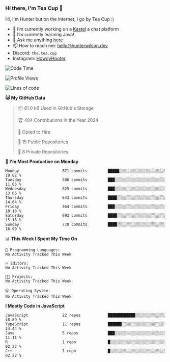 ### Hi there, I'm Tea Cup 👋 

Hi, I'm Hunter but on the internet, I go by Tea Cup :)

- 🔭 I’m currently working on a [Kastel](https://github.com/KastelApp) a chat platform
- 🌱 I’m currently learning Java!
- 💬 Ask me anything [here](https://github.com/TheTeaCup/TheTeaCup/issues)
- 📫 How to reach me: [hello@hunterwilson.dev](mailto:hello@hunterwilson.dev)
- Discord: `the.tea.cup`
- Instagram: [HowdyHooter](https://instagram.com/HowdyHooter)

<!--START_SECTION:waka-->
![Code Time](http://img.shields.io/badge/Code%20Time-570%20hrs%2029%20mins-blue)

![Profile Views](http://img.shields.io/badge/Profile%20Views-0-blue)

![Lines of code](https://img.shields.io/badge/From%20Hello%20World%20I%27ve%20Written-1.5%20million%20lines%20of%20code-blue)

**🐱 My GitHub Data** 

> 📦 81.0 kB Used in GitHub's Storage 
 > 
> 🏆 404 Contributions in the Year 2024
 > 
> 💼 Opted to Hire
 > 
> 📜 15 Public Repositories 
 > 
> 🔑 8 Private Repositories 
 > 
📅 **I'm Most Productive on Monday** 

```text
Monday                   871 commits         █████░░░░░░░░░░░░░░░░░░░░   19.02 % 
Tuesday                  506 commits         ███░░░░░░░░░░░░░░░░░░░░░░   11.05 % 
Wednesday                625 commits         ███░░░░░░░░░░░░░░░░░░░░░░   13.65 % 
Thursday                 643 commits         ████░░░░░░░░░░░░░░░░░░░░░   14.04 % 
Friday                   464 commits         ███░░░░░░░░░░░░░░░░░░░░░░   10.13 % 
Saturday                 693 commits         ████░░░░░░░░░░░░░░░░░░░░░   15.13 % 
Sunday                   778 commits         ████░░░░░░░░░░░░░░░░░░░░░   16.99 % 
```


📊 **This Week I Spent My Time On** 

```text
💬 Programming Languages: 
No Activity Tracked This Week

🔥 Editors: 
No Activity Tracked This Week

🐱‍💻 Projects: 
No Activity Tracked This Week

💻 Operating System: 
No Activity Tracked This Week
```

**I Mostly Code in JavaScript** 

```text
JavaScript               22 repos            ████████████░░░░░░░░░░░░░   48.89 % 
TypeScript               11 repos            ██████░░░░░░░░░░░░░░░░░░░   24.44 % 
Java                     5 repos             ███░░░░░░░░░░░░░░░░░░░░░░   11.11 % 
R                        1 repo              █░░░░░░░░░░░░░░░░░░░░░░░░   02.22 % 
C++                      1 repo              █░░░░░░░░░░░░░░░░░░░░░░░░   02.22 % 
```




<!--END_SECTION:waka-->
